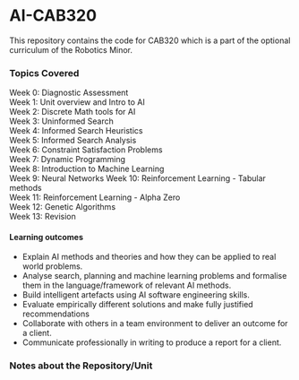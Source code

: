# AI-CAB320
This repository contains the code for CAB320 which is a part of the optional curriculum of the Robotics Minor. 

### Topics Covered 
Week 0: Diagnostic Assessment  
Week 1: Unit overview and Intro to AI  
Week 2: Discrete Math tools for AI  
Week 3: Uninformed Search  
Week 4: Informed Search Heuristics  
Week 5: Informed Search Analysis  
Week 6: Constraint Satisfaction Problems  
Week 7: Dynamic Programming  
Week 8: Introduction to Machine Learning  
Week 9: Neural Networks
Week 10: Reinforcement Learning - Tabular methods  
Week 11: Reinforcement Learning - Alpha Zero  
Week 12: Genetic Algorithms  
Week 13: Revision  

#### Learning outcomes
-   Explain AI methods and theories and how they can be applied to real world problems.
-   Analyse search, planning and machine learning problems and formalise them in the language/framework of relevant AI methods.
-   Build intelligent artefacts using AI software engineering skills.
-   Evaluate empirically different solutions and make fully justified recommendations
-   Collaborate with others in a team environment to deliver an outcome for a client.
-   Communicate professionally in writing to produce a report for a client.


### Notes about the Repository/Unit
